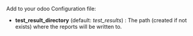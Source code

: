 Add to your odoo Configuration file:
- **test_result_directory** (default: *test_results*) : The path (created if not exists) where the reports will be written to.

